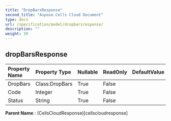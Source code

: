 ```yaml
---
title: "DropBarsResponse"
second_title: "Aspose.Cells Cloud Document"
type: docs
url: /specification/model/dropbarsresponse/
description: ""
weight: 50
---
```


## **dropBarsResponse**

 

| Property Name | Property Type | Nullable |  ReadOnly | DefaultValue | Description | 
| :- | :- | :- |:- |  :- | :- |
| DropBars | Class:DropBars | True |  False |  |  |  
| Code | Integer | True |  False |  |  |  
| Status | String | True |  False |  |  |  

**Parent Name** : (CellsCloudResponse)[cellscloudresponse]

